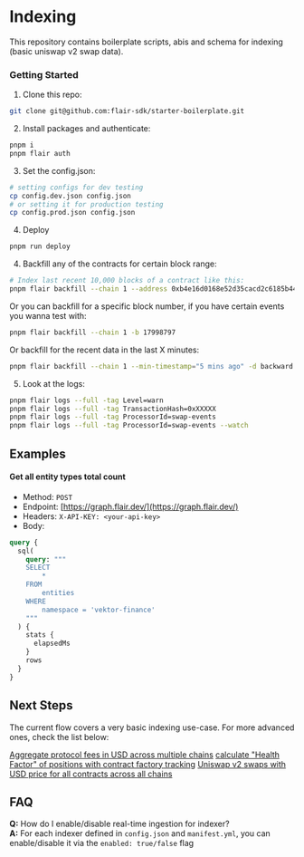 # Indexing

This repository contains boilerplate scripts, abis and schema for indexing (basic uniswap v2 swap data).

### Getting Started

1. Clone this repo:

```bash
git clone git@github.com:flair-sdk/starter-boilerplate.git
```

2. Install packages and authenticate:

```bash
pnpm i
pnpm flair auth
```

3. Set the config.json:

```bash
# setting configs for dev testing
cp config.dev.json config.json
# or setting it for production testing
cp config.prod.json config.json
```

4. Deploy

```bash
pnpm run deploy
```

4. Backfill any of the contracts for certain block range:

```bash
# Index last recent 10,000 blocks of a contract like this:
pnpm flair backfill --chain 1 --address 0xb4e16d0168e52d35cacd2c6185b44281ec28c9dc -d backward --max-blocks 10000
```

Or you can backfill for a specific block number, if you have certain events you wanna test with:

```bash
pnpm flair backfill --chain 1 -b 17998797
```

Or backfill for the recent data in the last X minutes:

```bash
pnpm flair backfill --chain 1 --min-timestamp="5 mins ago" -d backward
```

5. Look at the logs:

```bash
pnpm flair logs --full -tag Level=warn
pnpm flair logs --full -tag TransactionHash=0xXXXXX
pnpm flair logs --full -tag ProcessorId=swap-events
pnpm flair logs --full -tag ProcessorId=swap-events --watch
```

## Examples

#### Get all entity types total count

- Method: `POST`
- Endpoint: [https://graph.flair.dev/](https://graph.flair.dev/)
- Headers: `X-API-KEY: <your-api-key>`
- Body:

```graphql
query {
  sql(
    query: """
    SELECT
        *
    FROM
        entities
    WHERE
        namespace = 'vektor-finance'
    """
  ) {
    stats {
      elapsedMs
    }
    rows
  }
}
```

## Next Steps

The current flow covers a very basic indexing use-case. For more advanced ones, check the list below:

[Aggregate protocol fees in USD across multiple chains](https://github.com/flair-sdk/examples/tree/main/aggregate-protocol-fees-in-usd)
[calculate "Health Factor" of positions with contract factory tracking](https://github.com/flair-sdk/examples/tree/main/health-factor-with-factory-tracking)
[Uniswap v2 swaps with USD price for all contracts across all chains](https://github.com/flair-sdk/examples/tree/main/uniswap-v2-events-from-all-contracts-with-usd-price)

## FAQ

**Q:** How do I enable/disable real-time ingestion for indexer? <br />
**A:** For each indexer defined in `config.json` and `manifest.yml`, you can enable/disable it via the `enabled: true/false` flag
